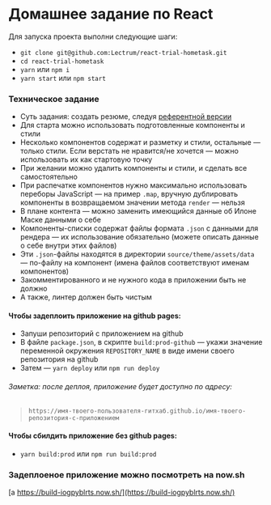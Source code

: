 # Домашнее задание по React

Для запуска проекта выполни следующие шаги:

-   `git clone git@github.com:Lectrum/react-trial-hometask.git`
-   `cd react-trial-hometask`
-   `yarn` или `npm i`
-   `yarn start` или `npm start`

### Техническое задание

-   Суть задания: создать резюме, следуя [референтной версии](https://lectrum.github.io/react-trial-hometask/)
-   Для старта можно использовать подготовленные компоненты и стили
-   Несколько компонентов содержат и разметку и стили, остальные — только стили. Если верстать не нравится/не хочется — можно использовать их как стартовую точку
-   При желании можно удалить компоненты и стили, и сделать все самостоятельно
-   При распечатке компонентов нужно максимально использовать переборы JavaScript — на пример `.map`, вручную дублировать компоненты в возвращаемом значении метода `render` — нельзя
-   В плане контента — можно заменить имеющийся данные об Илоне Маске данными о себе
-   Компоненты-списки содержат файлы формата `.json` с данными для рендера — их использование обязательно (можете описать данные о себе внутри этих файлов)
-   Эти `.json`-файлы находятся в директории `source/theme/assets/data` — по-файлу на компонент (имена файлов соответствуют именам компонентов)
-   Закомментированного и не нужного кода в приложении быть не должно
-   А также, линтер должен быть чистым

#### Чтобы задеплоить приложение на github pages:

-   Запуши репозиторий с приложением на github
-   В файле `package.json`, в скрипте `build:prod-github` — укажи значение переменной окружения `REPOSITORY_NAME` в виде имени своего репозитория на github
-   Затем — `yarn deploy` или `npm run deploy`

###### Заметка: после деплоя, приложение будет доступно по адресу:

> `https://имя-твоего-пользователя-гитхаб.github.io/имя-твоего-репозитория-с-приложением`

#### Чтобы сбилдить приложение без github pages:

-   `yarn build:prod` или `npm run build:prod`

### Задеплоеное приложение можно посмотреть на now.sh
[a https://build-iogpyblrts.now.sh/](https://build-iogpyblrts.now.sh/)
